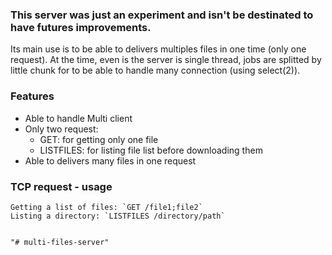 ### This server was just an experiment and isn't be destinated to have futures improvements.

Its main use is to be able to delivers multiples files in one time (only one request).
At the time, even is the server is single thread, jobs are splitted by little chunk for to be able to handle many connection (using select(2)).

### Features
- Able to handle Multi client 
- Only two request:
     * GET: for getting only one file
     * LISTFILES: for listing file list before downloading them
- Able to delivers many files in one request 

### TCP request - usage 
	Getting a list of files: `GET /file1;file2` 
	Listing a directory: `LISTFILES /directory/path`
	
	
	"# multi-files-server" 
